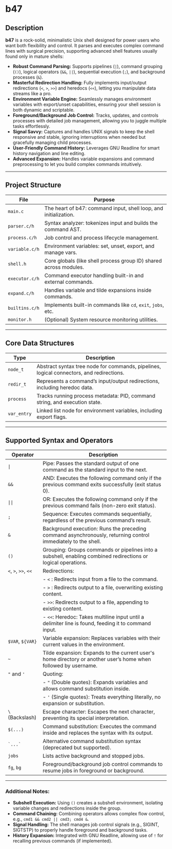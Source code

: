 # b47

## Description

**b47** is a rock-solid, minimalistic Unix shell designed for power users who want both flexibility and control. It parses and executes complex command lines with surgical precision, supporting advanced shell features usually found only in mature shells:

- **Robust Command Parsing:** Supports pipelines (`|`), command grouping (`()`), logical operators (`&&`, `||`), sequential execution (`;`), and background processes (`&`).
- **Masterful Redirection Handling:** Fully implements input/output redirections (`<`, `>`, `>>`) and heredocs (`<<`), letting you manipulate data streams like a pro.
- **Environment Variable Engine:** Seamlessly manages environment variables with export/unset capabilities, ensuring your shell session is both dynamic and scriptable.
- **Foreground/Background Job Control:** Tracks, updates, and controls processes with detailed job management, allowing you to juggle multiple tasks effortlessly.
- **Signal Savvy:** Captures and handles UNIX signals to keep the shell responsive and stable, ignoring interruptions when needed but gracefully managing child processes.
- **User-Friendly Command History:** Leverages GNU Readline for smart history navigation and line editing.
- **Advanced Expansion:** Handles variable expansions and command preprocessing to let you build complex commands intuitively.

---

## Project Structure

| File           | Purpose                                                      |
|----------------|--------------------------------------------------------------|
| `main.c`       | The heart of b47: command input, shell loop, and initialization. |
| `parser.c/h`   | Syntax analyzer: tokenizes input and builds the command AST.  |
| `process.c/h`  | Job control and process lifecycle management.                 |
| `variable.c/h` | Environment variables: set, unset, export, and manage vars.   |
| `shell.h`      | Core globals (like shell process group ID) shared across modules. |
| `executor.c/h` | Command executor handling built-in and external commands.     |
| `expand.c/h`   | Handles variable and tilde expansions inside commands.        |
| `builtins.c/h` | Implements built-in commands like `cd`, `exit`, `jobs`, etc.  |
| `monitor.h`    | (Optional) System resource monitoring utilities.              |

---

## Core Data Structures

| Type         | Description                                                                                  |
|--------------|----------------------------------------------------------------------------------------------|
| `node_t`     | Abstract syntax tree node for commands, pipelines, logical connectors, and redirections.    |
| `redir_t`    | Represents a command’s input/output redirections, including heredoc data.                   |
| `process`    | Tracks running process metadata: PID, command string, and execution state.                   |
| `var_entry`  | Linked list node for environment variables, including export flags.                         |

---

## Supported Syntax and Operators

| Operator           | Description                                                                                              |
|--------------------|----------------------------------------------------------------------------------------------------------|
| `\|`               | Pipe: Passes the standard output of one command as the standard input to the next.                        |
| `&&`               | AND: Executes the following command only if the previous command exits successfully (exit status 0).    |
| `\|\|`             | OR: Executes the following command only if the previous command fails (non-zero exit status).             |
| `;`                | Sequence: Executes commands sequentially, regardless of the previous command’s result.                     |
| `&`                | Background execution: Runs the preceding command asynchronously, returning control immediately to the shell. |
| `()`               | Grouping: Groups commands or pipelines into a subshell, enabling combined redirections or logical operations. |
| `<`, `>`, `>>`, `<<` | Redirections:                                                                                         |
|                    | - `<` : Redirects input from a file to the command.                                                     |
|                    | - `>` : Redirects output to a file, overwriting existing content.                                       |
|                    | - `>>`: Redirects output to a file, appending to existing content.                                      |
|                    | - `<<`: Heredoc: Takes multiline input until a delimiter line is found, feeding it to command input.   |
| `$VAR`, `${VAR}`    | Variable expansion: Replaces variables with their current values in the environment.                    |
| `~`                | Tilde expansion: Expands to the current user's home directory or another user’s home when followed by username. |
| `"` and `'`        | Quoting:                                                                                               |
|                    | - `"` (Double quotes): Expands variables and allows command substitution inside.                       |
|                    | - `'` (Single quotes): Treats everything literally, no expansion or substitution.                      |
| `\` (Backslash)    | Escape character: Escapes the next character, preventing its special interpretation.                   |
| `$(...)`           | Command substitution: Executes the command inside and replaces the syntax with its output.             |
| `` `...` ``        | Alternative command substitution syntax (deprecated but supported).                                   |
| `jobs`             | Lists active background and stopped jobs.                                                            |
| `fg`, `bg`         | Foreground/background job control commands to resume jobs in foreground or background.                |

---

### Additional Notes:

- **Subshell Execution:** Using `()` creates a subshell environment, isolating variable changes and redirections inside the group.
- **Command Chaining:** Combining operators allows complex flow control, e.g., `cmd1 && cmd2 || cmd3; cmd4 &`.
- **Signal Handling:** The shell manages job control signals (e.g., SIGINT, SIGTSTP) to properly handle foreground and background tasks.
- **History Expansion:** Integrated with GNU Readline, allowing use of `!` for recalling previous commands (if implemented).


